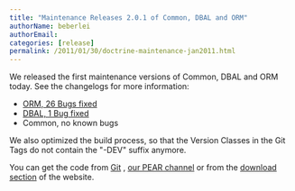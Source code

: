 ```yaml
---
title: "Maintenance Releases 2.0.1 of Common, DBAL and ORM"
authorName: beberlei
authorEmail:
categories: [release]
permalink: /2011/01/30/doctrine-maintenance-jan2011.html
---
```

We released the first maintenance versions of Common, DBAL and ORM
today. See the changelogs for more information:

-   [ORM, 26 Bugs
    fixed](https://www.doctrine-project.org/jira/browse/DDC/fixforversion/10114)
-   [DBAL, 1 Bug
    fixed](https://www.doctrine-project.org/jira/browse/DBAL/fixforversion/10115)
-   Common, no known bugs

We also optimized the build process, so that the Version Classes in the
Git Tags do not contain the "-DEV" suffix anymore.

You can get the code from [Git](https://github.com/doctrine) , [our PEAR
channel](http://pear.doctrine-project.org) or from the [download
section](https://www.doctrine-project.org/projects) of the website.
